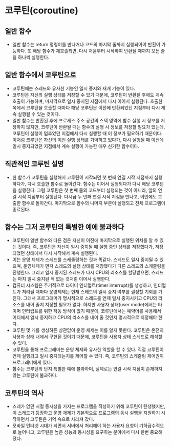 # 코루틴(coroutine)

## 일반 함수
- 일반 함수는 return 명령어를 만나거나 코드의 마지막 줄까지 실행되어야 반환이 가능하다. 또 해당 함수가 재호출되면, 다시 처음부터 시작하여 반환될 때까지 모든 줄을 하나씩 실행한다.
  
## 일반 함수에서 코루틴으로
- 코루틴에는 스레드와 유사한 기능인 일시 중지와 재개 기능이 있다.
- 코루틴은 자신의 실행 상태를 저장할 수 있기 때문에, 코루틴이 반환된 후에도 계속 호출이 가능하며, 마지막으로 일시 중지된 지점에서 다시 이어서 실행된다. 호출한 쪽에서 코루틴을 호출할 때마다 해당 코루틴은 이전에 반환되었던 지점부터 다시 계속 실행될 수 있는 것이다.
- 일반 함수는 반환된 후에 프로세스 주소 공간의 스택 영역에 함수 실행 시 정보를 저장하지 않지만, 코루틴이 반환될 때는 함수의 실행 시 정보를 저장할 필요가 있는데, 코루틴이 실행이 멈추었던 지점에서 다시 실행할 때 이 정보가 필요하기 때문이다. 이처럼 코루틴은 자신의 이전 실행 상태를 기억하고 있다가, 다시 실행될 때 이전에 일시 중지되었던 지점에서 계속 실행이 가능한 매우 신기한 함수이다.

## 직관적인 코루틴 설명
- 한 함수가 코루틴을 실행해서 코루틴이 시작되면 첫 번째 연결 시작 지점까지 실행하다가, 다시 호출한 함수로 돌아간다. 함수는 이어서 실행되다가 다시 해당 코루틴을 실행한다. 그럼 코루틴은 첫 번째 줄의 코드부터 실행되는 것이 아니라, 앞의 연결 시작 지점부터 실행된다. 다시금 두 번째 연결 시작 지점을 만나고, 이번에도 호출한 함수로 돌아간다. 마지막으로 함수의 나머지 부분이 실행되고 전체 프로그램이 종료된다.

## 함수는 그저 코루틴의 특별한 예에 불과하다
- 코루틴이 일반 함수와 다른 점은 자신이 이전에 마지막으로 실행된 위치를 알 수 있는 것이다. 즉, 코루틴은 자신이 일시 중지될 때 실행 중인 상태를 저장했다가, 저장되었던 상태에서 다시 시작해서 계속 실행된다.
- 이는 운영 체제가 스레드를 스케줄링하는 것과 똑같다. 스레드도 일시 중지될 수 있으며, 운영체제가 먼저 스레드의 실행 상태를 저장했다가 다른 스레드의 스케줄링을 진행한다. 그리고 일시 중지된 스레드가 다시 CPU의 리소스를 할당받으면, 스레드는 마치 일시 중지된 적 없는 것처럼 이어서 실행한다. 
- 컴퓨터 시스템은 주기적으로 타이머 인터럽트(timer interrupt)를 생성하고, 인터럽트가 처리될 때마다 운영체제는 현재 스레드의 일시 중지 여부를 결정할 기회를 가진다. 그래서 프로그래머가 명시적으로 스레드를 언제 일시 중지시키고 CPU의 리소스를 내어 줄지 지정할 필요가 없다. 하지만 사용자 상태(user mode)에서는 타이머 인터럽트를 위한 작동 방식이 없기 때문에, 코루틴에서는 예약어를 사용해서 어디에서 일시 중지하고 CPU의 리소스를 내어 줄 것인지 명시적으로 지정해야 한다. 
- 코루틴 몇 개를 생성하든 상관없이 운영 체제는 이를 알지 못한다. 코루틴은 온전히 사용자 상태 내에서 구현된 것이기 때문에, 코루틴을 사용자 상태 스레드로 해석할 수 있다. 
- 코루틴을 통해 프로그래머는 운영 체제와 유사한 역할을 할 수 있다. 직접 코루틴이 언제 실행되고 일시 중지되는지를 제어할 수 있다. 즉, 코루틴의 스케줄링 제어권이 프로그래머에게 있다. 
- 함수는 코루틴의 단지 특별한 예에 불과하며, 실제로는 연결 시작 지점이 존재하지 않는 코루틴에 불과하다.

## 코루틴의 역사
- 스레가 없던 시절 동시성을 가지는 프로그램을 작성하기 위해 코루틴이 탄생했지만, 이 스레드가 등장하고 운영 체제가 기본적으로 프로그램의 동시 실행을 지원하기 시작하면서 코루틴은 기억 속으로 사라져 갔다.
- 모바일 인터넷 시대가 되면서 서버에서 처리해야 하는 사용자 요청이 기하급수적으로 늘어나고, 코루틴은 높은 성능과 동시성을 요구하는 분야에서 다시 한번 중요해졌다. 

